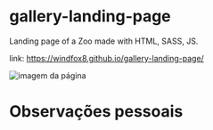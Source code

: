 # gallery-landing-page
Landing page of a Zoo made with HTML, SASS, JS.

link: https://windfox8.github.io/gallery-landing-page/

![imagem da página](https://github.com/WindFox8/gallery-landing-page/blob/main/example.gif)

# Observações pessoais

